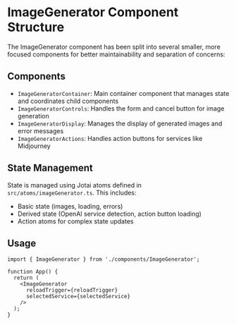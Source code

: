 # ImageGenerator Component Structure

The ImageGenerator component has been split into several smaller, more focused components for better maintainability and separation of concerns:

## Components

- `ImageGeneratorContainer`: Main container component that manages state and coordinates child components
- `ImageGeneratorControls`: Handles the form and cancel button for image generation
- `ImageGeneratorDisplay`: Manages the display of generated images and error messages
- `ImageGeneratorActions`: Handles action buttons for services like Midjourney

## State Management

State is managed using Jotai atoms defined in `src/atoms/imageGenerator.ts`. This includes:
- Basic state (images, loading, errors)
- Derived state (OpenAI service detection, action button loading)
- Action atoms for complex state updates

## Usage

```tsx
import { ImageGenerator } from './components/ImageGenerator';

function App() {
  return (
    <ImageGenerator
      reloadTrigger={reloadTrigger}
      selectedService={selectedService}
    />
  );
}